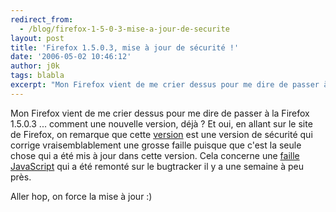 ```yaml
---
redirect_from:
  - /blog/firefox-1-5-0-3-mise-a-jour-de-securite
layout: post
title: 'Firefox 1.5.0.3, mise à jour de sécurité !'
date: '2006-05-02 10:46:12'
author: j0k
tags: blabla
excerpt: "Mon Firefox vient de me crier dessus pour me dire de passer à la Firefox 1.5.0.3 ... comment une nouvelle version, déjà ?     \nEt oui, en allant sur le site de Firefox, on remarque que cette [version](http://www.mozilla.com/firefox/releases/1.5.0.3.html) est une version de sécurité qui corrige vraisemblablement une grosse faille puisque que c'est la seule      …"
---
```


Mon Firefox vient de me crier dessus pour me dire de passer à la Firefox 1.5.0.3 ... comment une nouvelle version, déjà ?
Et oui, en allant sur le site de Firefox, on remarque que cette [version](http://www.mozilla.com/firefox/releases/1.5.0.3.html) est une version de sécurité qui corrige vraisemblablement une grosse faille puisque que c'est la seule chose qui a été mis à jour dans cette version.   Cela concerne une [faille JavaScript](http://www.mozilla.org/security/announce/2006/mfsa2006-30.html) qui a été remonté sur le bugtracker il y a une semaine à peu près.

Aller hop, on force la mise à jour :)
